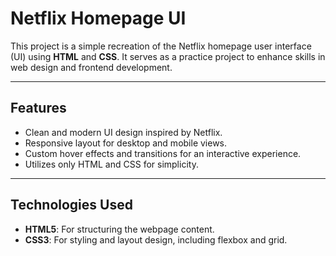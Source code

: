 # Netflix Homepage UI

This project is a simple recreation of the Netflix homepage user interface (UI) using **HTML** and **CSS**. It serves as a practice project to enhance skills in web design and frontend development.

---

## Features

- Clean and modern UI design inspired by Netflix.
- Responsive layout for desktop and mobile views.
- Custom hover effects and transitions for an interactive experience.
- Utilizes only HTML and CSS for simplicity.

---

## Technologies Used

- **HTML5**: For structuring the webpage content.
- **CSS3**: For styling and layout design, including flexbox and grid.

